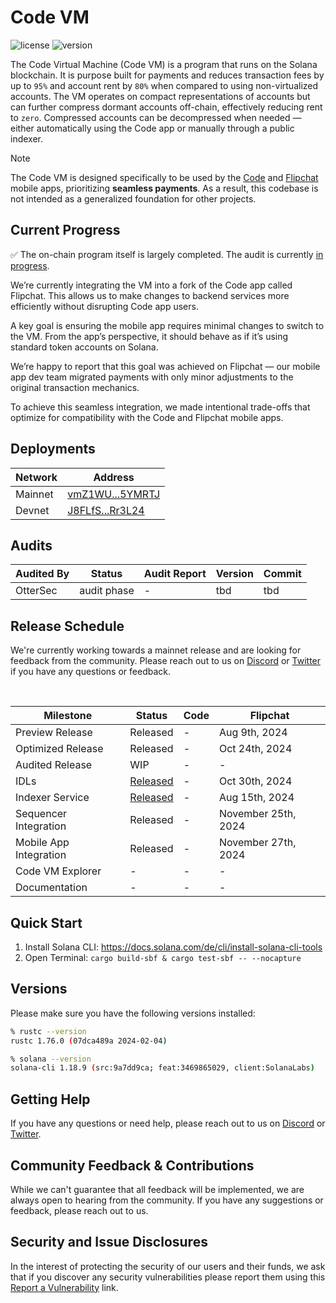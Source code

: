 # Code VM
![license][license-image]
![version][version-image]

[version-image]: https://img.shields.io/badge/version-0.2.0-blue.svg?style=flat
[license-image]: https://img.shields.io/badge/license-MIT-blue.svg?style=flat

The Code Virtual Machine (Code VM) is a program that runs on the Solana
blockchain. It is purpose built for payments and reduces transaction fees by up
to `95%` and account rent by `80%` when compared to using non-virtualized
accounts. The VM operates on compact representations of accounts but can further 
compress dormant accounts off-chain, effectively reducing rent to `zero`. 
Compressed accounts can be decompressed when needed — either automatically 
using the Code app or manually through a public indexer.

> [!NOTE]
> The Code VM is designed specifically to be used by the [Code](https://getcode.com) and [Flipchat](https://flipchat.xyz/) mobile apps, prioritizing **seamless payments**. As a result, this codebase is not intended as a generalized foundation for other projects.


## Current Progress

:white_check_mark: The on-chain program itself is largely completed. The audit is currently [in progress](https://github.com/code-payments/code-vm/pulls?q=is%3Apr+is%3Aclosed).

We’re currently integrating the VM into a fork of the Code app called Flipchat. 
This allows us to make changes to backend services more efficiently without 
disrupting Code app users. 

A key goal is ensuring the mobile app requires minimal changes to switch to the 
VM. From the app’s perspective, it should behave as if it’s using standard token 
accounts on Solana.

We’re happy to report that this goal was achieved on Flipchat — our mobile app 
dev team migrated payments with only minor adjustments to the original 
transaction mechanics.

To achieve this seamless integration, we made intentional trade-offs that optimize 
for compatibility with the Code and Flipchat mobile apps. 

## Deployments

| Network | Address |
| --- | --- |
| Mainnet | [vmZ1WU...5YMRTJ](https://explorer.solana.com/address/vmZ1WUq8SxjBWcaeTCvgJRZbS84R61uniFsQy5YMRTJ) |
| Devnet | [J8FLfS...Rr3L24](https://explorer.solana.com/address/J8FLfS8rqBcQ3hH8KTfQF3zBNG3r3uaG2WqfNoRr3L24?cluster=devnet) |

## Audits

| Audited By | Status | Audit Report | Version | Commit |
| --- | --- | --- | --- | --- |
| OtterSec | audit phase | - | tbd | tbd |


## Release Schedule

We're currently working towards a mainnet release and are looking for feedback
from the community. Please reach out to us on [Discord](https://discord.gg/T8Tpj8DBFp) or [Twitter](https://twitter.com/getcode) if you have any
questions or feedback.

<br>

| Milestone | Status | Code | Flipchat |
| --- | --- | --- | --- |
| Preview Release | Released | - | Aug 9th, 2024 |
| Optimized Release | Released | - | Oct 24th, 2024 |
| Audited Release | WIP | - | - |
| IDLs | [Released](https://github.com/code-payments/code-vm/blob/main/idl/code_vm.json) | - | Oct 30th, 2024 |
| Indexer Service | [Released](https://github.com/code-payments/code-vm-indexer) | - | Aug 15th, 2024 |
| Sequencer Integration | Released | - | November 25th, 2024 |
| Mobile App Integration | Released | - | November 27th, 2024 |
| Code VM Explorer | - | - | - |
| Documentation | - | - | - |

## Quick Start

1. Install Solana CLI: https://docs.solana.com/de/cli/install-solana-cli-tools
2. Open Terminal: `cargo build-sbf & cargo test-sbf -- --nocapture`


## Versions

Please make sure you have the following versions installed:

```bash
% rustc --version
rustc 1.76.0 (07dca489a 2024-02-04)

% solana --version
solana-cli 1.18.9 (src:9a7dd9ca; feat:3469865029, client:SolanaLabs)
```

## Getting Help

If you have any questions or need help, please reach out to us on [Discord](https://discord.gg/T8Tpj8DBFp) or [Twitter](https://twitter.com/getcode).

## Community Feedback & Contributions

While we can't guarantee that all feedback will be implemented, we are always 
open to hearing from the community. If you have any suggestions or feedback,
please reach out to us.

## Security and Issue Disclosures

In the interest of protecting the security of our users and their funds, we ask
that if you discover any security vulnerabilities please report them using this
[Report a Vulnerability](https://github.com/code-wallet/code-program-library/security/advisories/new)
link.

